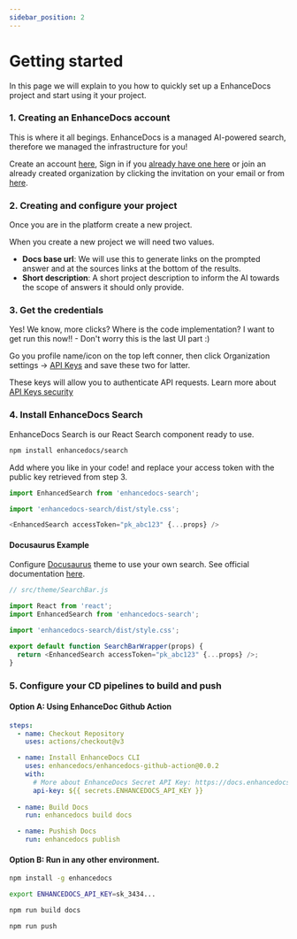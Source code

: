 ```yaml
---
sidebar_position: 2
---
```


# Getting started
In this page we will explain to you how to quickly set up a EnhanceDocs project and start using it your project.

### 1. Creating an EnhanceDocs account
This is where it all begings. EnhanceDocs is a managed AI-powered search, therefore we managed the infrastructure for you!

Create an account [here](https://app.enhancedocs.com/sign-up), Sign in if you [already have one here](https://app.enhancedocs.com/sign-in) or
join an already created organization by clicking the invitation on your email or from [here](https://app.enhancedocs.com/sign-up/invite).

### 2. Creating and configure your project
Once you are in the platform create a new project.

When you create a new project we will need two values.
- **Docs base url**: We will use this to generate links on the prompted answer and at the sources links at the bottom of the results.
- **Short description**: A short project description to inform the AI towards the scope of answers it should only provide.

### 3. Get the credentials
Yes! We know, more clicks? Where is the code implementation? I want to get run this now!! - Don't worry this is the last UI part :)

Go you profile name/icon on the top left conner, then click Organization settings -> [API Keys](https://app.enhancedocs.com/settings/api-keys) and save these two for latter.

These keys will allow you to authenticate API requests. Learn more about [API Keys security](./security/api-keys.md)

### 4. Install EnhanceDocs Search
EnhanceDocs Search is our React Search component ready to use.

```bash npm2yarn
npm install enhancedocs/search
```
Add where you like in your code! and replace your access token with the public key retrieved from step 3.
```js
import EnhancedSearch from 'enhancedocs-search';

import 'enhancedocs-search/dist/style.css';

<EnhancedSearch accessToken="pk_abc123" {...props} />
```

#### Docusaurus Example

Configure [Docusaurus](https://docusaurus.io/) theme to use your own search.
See official documentation [here](https://docusaurus.io/docs/search#using-your-own-search).

```js
// src/theme/SearchBar.js

import React from 'react';
import EnhancedSearch from 'enhancedocs-search';

import 'enhancedocs-search/dist/style.css';

export default function SearchBarWrapper(props) {
  return <EnhancedSearch accessToken="pk_abc123" {...props} />;
}
```


### 5. Configure your CD pipelines to build and push

#### Option A: Using EnhanceDoc Github Action

```yaml
steps:
  - name: Checkout Repository
    uses: actions/checkout@v3

  - name: Install EnhanceDocs CLI
    uses: enhancedocs/enhancedocs-github-action@0.0.2
    with:
      # More about EnhanceDocs Secret API Key: https://docs.enhancedocs.com/security/api-keys
      api-key: ${{ secrets.ENHANCEDOCS_API_KEY }}
  
  - name: Build Docs
    run: enhancedocs build docs

  - name: Pushish Docs
    run: enhancedocs publish
```


#### Option B: Run in any other environment.


```bash npm2yarn
npm install -g enhancedocs
```

```bash
export ENHANCEDOCS_API_KEY=sk_3434...
```

```bash npm2yarn
npm run build docs
```
```bash npm2yarn
npm run push
```
